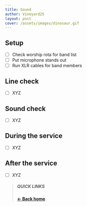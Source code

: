```yaml
---
title: Sound
author: Vineyard25
layout: post
cover: /assets/images/dinosaur.gif
---
```


## Setup
- [ ] Check worship rota for band list
- [ ] Put microphone stands out
- [ ] Run XLR cables for band members

## Line check
- [ ] XYZ

## Sound check
- [ ] XYZ

## During the service
- [ ] XYZ

## After the service
- [ ] XYZ


> ##### QUICK LINKS
>
> **[&larr; Back home](/)**
